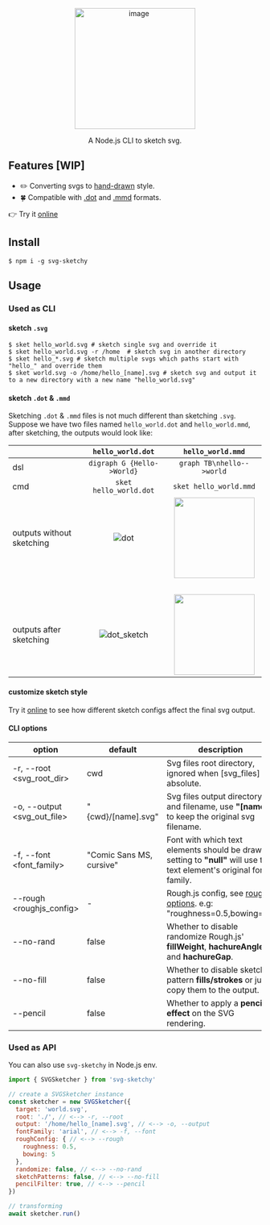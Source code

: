 <p align="center"><img width="240" alt="image" src="https://github.com/sun0day/svg-sketchy/assets/102238922/fabd88bb-478e-475b-bdb6-976b4ddc5d22"></p>

<p align="center"> A Node.js CLI to sketch svg.</p>

## Features [WIP]

- :pencil2: Converting svgs to [hand-drawn](https://roughjs.com/) style.
- :four_leaf_clover: Compatible with [.dot](https://graphviz.org/doc/info/lang.html) and [.mmd](https://mermaid.js.org/ecosystem/integrations-create.html#file-extension) formats.

:point_right: Try it [online](https://sun0day.github.io/svg-sketchy)

## Install

```shell
$ npm i -g svg-sketchy
```

## Usage

### Used as CLI

#### sketch `.svg`

```shell
$ sket hello_world.svg # sketch single svg and override it
$ sket hello_world.svg -r /home  # sketch svg in another directory
$ sket hello_*.svg # sketch multiple svgs which paths start with "hello_" and override them
$ sket world.svg -o /home/hello_[name].svg # sketch svg and output it to a new directory with a new name "hello_world.svg"
```

#### sketch `.dot` & `.mmd`

Sketching `.dot` & `.mmd` files is not much different than sketching `.svg`. Suppose we have two files named `hello_world.dot` and `hello_world.mmd`, after sketching, the outputs would look like:

||`hello_world.dot`|`hello_world.mmd`|
|----|:-----:|:-----:|
|dsl|`digraph G {Hello->World}`| `graph TB\nhello-->world`
|cmd|`sket hello_world.dot` | `sket hello_world.mmd`
|outputs without sketching|![dot](https://github.com/sun0day/svg-sketchy/assets/102238922/143f8e53-a562-46af-af79-b4bf9751d767)|<img src="https://github.com/sun0day/svg-sketchy/assets/102238922/0a5fc6e4-8dcd-45d5-b46a-3976bfb03d42" height="160px"/>
| &nbsp;| &nbsp;|
|outputs after sketching|![dot_sketch](https://github.com/sun0day/svg-sketchy/assets/102238922/acf78da2-3ac8-485d-8fcd-bb3fabe9b09f)|<img src="https://github.com/sun0day/svg-sketchy/assets/102238922/452ec4e0-670d-4f40-9a2f-31c75ff5c871" height="160px" />

#### customize sketch style

Try it [online](https://sun0day.github.io/svg-sketchy) to see how different sketch configs affect the final svg output.

#### CLI options

|option|default|description|
|----|----|----|
-r, --root <svg_root_dir> | cwd |Svg files root directory, ignored when [svg_files] is absolute.
-o, --output <svg_out_file> |"{cwd}/[name].svg"| Svg files output directory and filename, use **"[name]"** to keep the original svg filename.
-f, --font <font_family>    |"Comic Sans MS, cursive"| Font with which text elements should be drawn, setting to **"null"** will use the text element's original font family.
--rough <roughjs_config>    |-| Rough.js config, see [roughjs options](https://github.com/rough-stuff/rough/wiki#options). e.g: "roughness=0.5,bowing=5".
--no-rand                   |false| Whether to disable randomize Rough.js' **fillWeight**, **hachureAngle** and **hachureGap**.
--no-fill                   |false|Whether to disable sketch pattern **fills/strokes** or just copy them to the output.
--pencil                    |false|Whether to apply a **pencil effect** on the SVG rendering.

### Used as API

You can also use `svg-sketchy` in Node.js env.

```js
import { SVGSketcher } from 'svg-sketchy'

// create a SVGSketcher instance
const sketcher = new SVGSketcher({
  target: 'world.svg',
  root: './', // <--> -r, --root
  output: '/home/hello_[name].svg', // <--> -o, --output
  fontFamily: 'arial', // <--> -f, --font
  roughConfig: { // <--> --rough
    roughness: 0.5,
    bowing: 5
  },
  randomize: false, // <--> --no-rand
  sketchPatterns: false, // <--> --no-fill
  pencilFilter: true, // <--> --pencil
})

// transforming
await sketcher.run()
```
